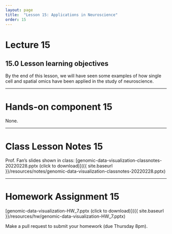 ```yaml
---
layout: page
title:  "Lesson 15: Applications in Neuroscience"
order: 15
---
```


# Lecture 15

## 15.0 Lesson learning objectives

By the end of this lesson, we will have seen some examples of how single cell and spatial omics have been applied in the study of neuroscience. 

---

# Hands-on component 15

None.

---

# Class Lesson Notes 15

Prof. Fan’s slides shown in class: [genomic-data-visualization-classnotes-20220228.pptx (click to download)]({{ site.baseurl }}/resources/notes/genomic-data-visualization-classnotes-20220228.pptx)

---

# Homework Assignment 15

[genomic-data-visualization-HW_7.pptx (click to download)]({{ site.baseurl }}/resources/hw/genomic-data-visualization-HW_7.pptx)

Make a pull request to submit your homework (due Thursday 8pm).

